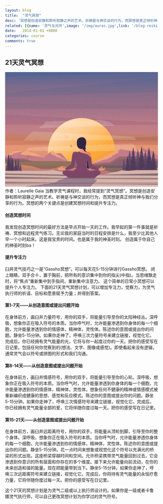 ```yaml
---
layout: blog
title:  "灵气冥想"
desc: '冥想是创造安静和聆听寂静之声的艺术。祈祷是与神交谈的行为，而冥想是真正倾听神与我们分享的行为。冥想的两个关键点是创建冥想时间和提升专注力。'
related: [{name: '灵气与光环',image: '/img/auras.jpg',link: '/blog-reiki-auras'},{name: '灵气日常运用',image: '/img/life.jpg',link: '/blog-uses-of-reiki'},{name: '灵气21天冥想',image: '/img/meditation.jpg', link: '/blog-reiki-meditation'},{name: '灵气五戒',image: '/img/five-principles.jpg', link: '/blog-five-principle'}]
date:   2014-01-01 +0800
categories: course
comments: true
---
```


<h2>21天灵气冥想</h2>
<img src='/img/meditation.jpg'/>
作者：Laurelle Gaia  
当教学灵气课程时，我经常提到“灵气冥想”。冥想是创造安静和聆听寂静之声的艺术。祈祷是与神交谈的行为，而冥想是真正倾听神与我们分享的行为。冥想的两个关键点是创建冥想时间和提升专注力。

<h4> 创造冥想时间</h4>
我发现创造冥想时间的最好方法是早点开始一天的工作。我早起的第一件事就是祈祷、冥想和远程灵气练习。无论我的家庭当时的日程安排是什么，我至少比其他人早一个小时起床。这是我宝贵的时间。也是属于我的神圣时刻。
创造属于你自己的神圣时刻ba！

<h4>提升专注力</h4>
臼井灵气技巧之一是“Gassho冥想”。可以每天花5-15分钟进行Gassho冥想。
闭上眼睛，双手合十，置于胸前，把所有的意识集中到你的指尖(中指)。当思绪飘走时，将“焦点”重新集中到手指间，重新集中注意力。
这个简单的日常小冥想可以提升个人专注力。
下面的21天灵气冥想计划，可以增加专注力，觉察力，为灵气执行师的祈请、目标和愿景赋予力量；并得到答案。

<h4>第1-7天——从创造意图或提出问题开始</h4>
在身体前方，画臼井力量符号，用你的双手，将能量引导至你的太阳神经丛。深呼吸，想象你正在吸入符号的本质。当你呼气时，允许能量渗透到你身体的每一个细胞，允许能量渗透到你的情感体，精神体，灵性体。陈述你的意图或提出你的问题。静坐5-15分钟。如果你走神了，呼唤三次力量符号来建立链接，视觉化它。完成后，你已经拥有灵气能量的光，它将与你一起度过你的一天。把你的感受写在日记里。包括任何你觉察到的(想法、文字、图像或感觉)。即使看起来没有逻辑，通常灵气会以符号或拼图的形式和我们沟通。

<h4>第8-14天——从创造意图或提出问题开始</h4>
在身体前方，画臼井情感符号，用你的双手，将能量引导至你的心轮。深呼吸，想象你正在吸入符号的本质。当你呼气时，允许能量渗透到你身体的每一个细胞，允许能量渗透到你的情感体，精神体，灵性体。想象任何不健康的精神或情感模式被重新编织成健康的思想、感觉和反应模式。陈述你的意图或提出你的问题。静坐5-15分钟。如果你走神了，呼唤三次情感符号来建立链接，视觉化它。完成后，你已经拥有灵气能量全部的爱，它将伴随你度过每一天。把你的感受写在日记里。


<h4>第15-21天——从创造意图或提出问题开始</h4>
在身体前方，画臼井远距离符号，用你的双手，将能量从顶轮到脚，引导至你的整个身体。深呼吸，想象你正在吸入符号的本质。当你呼气时，允许能量渗透你身体的每一个细胞，允许能量渗透到你的情感体，精神体，灵性体。陈述你的意图或提出你的问题。静坐5-15分钟。花一点时间来想象或视觉化这个符号以充满光的桥梁的形式出现。这座桥梁穿越时间和空间。允许桥梁携带灵气能量回到过去，它会渗透到你意识的所有层面和你存在的多个维度。接下来允许能量向前流动，在你的未来创造和谐的能量。现在把能量带到当下。静坐5-15分钟。如果你走神了，呼唤三次远距离符号来建立链接，视觉化它。完成后，你将持有灵气能量的永恒疗愈力量，它将伴随你度过每一天。把你的感受写在日记里。

这个21天的冥想计划是为灵气二级或以上执行师设计的。如果你是一级或者卡鲁娜灵气执行师，可以自己更改冥想计划为你学过的灵气符号。

